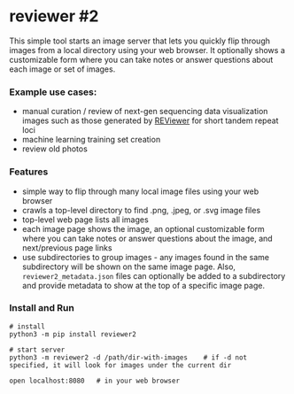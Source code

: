 # reviewer #2

This simple tool starts an image server that lets you quickly flip through images from a local directory using your web browser.
It optionally shows a customizable form where you can take notes or answer questions about each image or set of images. 

### Example use cases:
- manual curation / review of next-gen sequencing data visualization images such as those generated by [REViewer](https://www.illumina.com/science/genomics-research/reviewer-visualizing-alignments-short-reads-long-repeat.html) for short tandem repeat loci
- machine learning training set creation
- review old photos

### Features

- simple way to flip through many local image files using your web browser
- crawls a top-level directory to find .png, .jpeg, or .svg image files
- top-level web page lists all images
- each image page shows the image, an optional customizable form where you can take notes or answer questions about the image, and next/previous page links
- use subdirectories to group images - any images found in the same subdirectory will be shown on the same image page. Also, `reviewer2_metadata.json` files can optionally be added to a subdirectory and provide metadata to show at the top of a specific image page.

### Install and Run

```
# install
python3 -m pip install reviewer2  

# start server
python3 -m reviewer2 -d /path/dir-with-images    # if -d not specified, it will look for images under the current dir

open localhost:8080   # in your web browser
```
